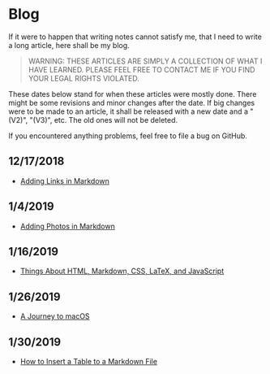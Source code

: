 # Blog

If it were to happen that writing notes cannot satisfy me, that I need to write a long article, here shall be my blog.

> WARNING: THESE ARTICLES ARE SIMPLY A COLLECTION OF WHAT I HAVE LEARNED. PLEASE FEEL FREE TO CONTACT ME IF YOU FIND YOUR LEGAL RIGHTS VIOLATED.

These dates below stand for when these articles were mostly done. There might be some revisions and minor changes after the date. If big changes were to be made to an article, it shall be released with a new date and a "(V2)", "(V3)", etc. The old ones will not be deleted.

If you encountered anything problems, feel free to file a bug on GitHub.

## 12/17/2018

- [Adding Links in Markdown](https://angelohyang.github.io/Blog/Dec.%202018/Adding%20Links%20in%20Markdown)

## 1/4/2019

- [Adding Photos in Markdown](https://angelohyang.github.io/Blog/Jan.%202019/Adding%20Photos%20in%20Markdown)

## 1/16/2019

- [Things About HTML, Markdown, CSS, LaTeX, and JavaScript](https://angelohyang.github.io/Blog/Jan.%202019/Things%20About%20HTML%2C%20Markdown%2C%20CSS%2C%20LaTeX%2C%20and%20JavaScript)

## 1/26/2019

- [A Journey to macOS](https://angelohyang.github.io/Blog/Jan.%202019/A%20Journey%20to%20macOS)

## 1/30/2019

- [How to Insert a Table to a Markdown File](https://https://angelohyang.github.io/Blog/Jan.%202019/How%20to%20Insert%20a%20Table%20to%20a%20Markdown%20File)